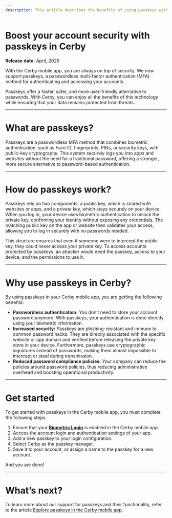 ```yaml
---
description: This article describes the benefits of using passkeys with Cerby to boost your account security.
---
```


# Boost your account security with passkeys in Cerby

**Release date:** April, 2025

With the Cerby mobile app, you are always on top of security. We now support passkeys, a passwordless multi-factor authentication (MFA) method for authenticating and accessing your accounts.

Passkeys offer a faster, safer, and more user-friendly alternative to passwords. With Cerby, you can enjoy all the benefits of this technology while ensuring that your data remains protected from threats.

* * *

# What are passkeys?

Passkeys are a passwordless MFA method that combines biometric authentication, such as Face ID, fingerprints, PINs, or security keys, with public-key cryptography. This system securely logs you into apps and websites without the need for a traditional password, offering a stronger, more secure alternative to password-based authentication.

* * *

# How do passkeys work?

Passkeys rely on two components: a public key, which is shared with websites or apps, and a private key, which stays securely on your device. When you log in, your device uses biometric authentication to unlock the private key, confirming your identity without exposing any credentials. The matching public key on the app or website then validates your access, allowing you to log in securely with no passwords needed.

This structure ensures that even if someone were to intercept the public key, they could never access your private key. To access accounts protected by passkeys, an attacker would need the passkey, access to your device, and the permissions to use it.

* * *

# Why use passkeys in Cerby?

By using passkeys in your Cerby mobile app, you are getting the following benefits:

  * **Passwordless authentication:** You don’t need to store your account password anymore. With passkeys, your authentication is done directly using your biometric information.
  * **Increased security:** Passkeys are phishing-resistant and immune to common password hacks. They are directly associated with the specific website or app domain and verified before releasing the private key store in your device. Furthermore, passkeys use cryptographic signatures instead of passwords, making them almost impossible to intercept or steal during transmission.
  * **Reduced password compliance policies:** Your company can reduce the policies around password policies, thus reducing administrative overhead and boosting operational productivity.
* * *

# Get started

To get started with passkeys in the Cerby mobile app, you must complete the following steps:

  1. Ensure that your **[Biometric Login](https://help.cerby.com/en/articles/10355971-turn-on-the-biometrics-login-feature)** is enabled in the Cerby mobile app.
  2. Access the account login and authentication settings of your app.
  3. Add a new passkey to your login configuration.
  4. Select Cerby as the passkey manager.
  5. Save it to your account, or assign a name to the passkey for a new account.

And you are done!

* * *

# What’s next?

To learn more about our support for passkeys and their functionality, refer to the article [Explore passkeys in the Cerby mobile app](https://help.cerby.com/en/articles/10875208-explore-passkeys-in-cerby).
